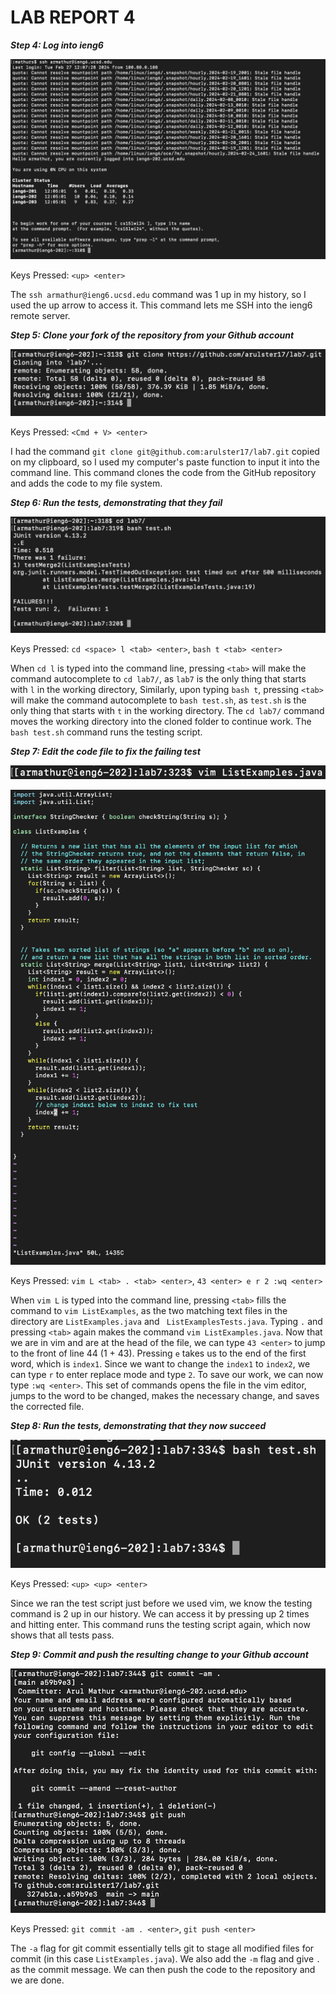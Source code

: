 # LAB REPORT 4

***Step 4: Log into ieng6***

![img](/lab4img4.png)

Keys Pressed: ```<up> <enter>```

The ```ssh armathur@ieng6.ucsd.edu``` command was 1 up in my history, so I used the up arrow to access it. This command lets me SSH into the ieng6 remote server.

***Step 5: Clone your fork of the repository from your Github account***

![img](/lab4img5.png)

Keys Pressed: ```<Cmd + V> <enter>```

I had the command ```git clone git@github.com:arulster17/lab7.git``` copied on my clipboard, so I used my computer's paste function to input it into the command line. This command clones the code from the GitHub repository and adds the code to my file system.

***Step 6: Run the tests, demonstrating that they fail***

![img](/lab4img6.png)

Keys Pressed: ```cd <space> l <tab> <enter>```, ```bash t <tab> <enter>```

When ```cd l``` is typed into the command line, pressing ```<tab>``` will make the command autocomplete to ```cd lab7/```, as ```lab7``` is the only thing that starts with ```l``` in the working directory, Similarly, upon typing ```bash t```, pressing ```<tab>``` will make the command autocomplete to ```bash test.sh```, as ```test.sh``` is the only thing that starts with ```t``` in the working directory. The ```cd lab7/``` command moves the working directory into the cloned folder to continue work. The ```bash test.sh``` command runs the testing script.

***Step 7: Edit the code file to fix the failing test***

![img](/lab4img7a.png)

![img](/lab4img7b.png)

Keys Pressed: ```vim L <tab> . <tab> <enter>```, ```43 <enter> e r 2 :wq <enter>```

When ```vim L``` is typed into the command line, pressing ```<tab>``` fills the command to ```vim ListExamples```, as the two matching text files in the directory are ```ListExamples.java``` and ``` ListExamplesTests.java```. Typing ```.``` and pressing ```<tab>``` again makes the command ```vim ListExamples.java```. Now that we are in vim and are at the head of the file, we can type ```43 <enter>``` to jump to the front of line 44 (1 + 43). Pressing ```e``` takes us to the end of the first word, which is ```index1```. Since we want to change the ```index1``` to ```index2```, we can type ```r``` to enter replace mode and type ```2```. To save our work, we can now type ```:wq <enter>```. This set of commands opens the file in the vim editor, jumps to the word to be changed, makes the necessary change, and saves the corrected file.

***Step 8: Run the tests, demonstrating that they now succeed***

![img](/lab4img8.png)

Keys Pressed: ```<up> <up> <enter>```

Since we ran the test script just before we used vim, we know the testing command is 2 up in our history. We can access it by pressing up 2 times and hitting enter. This command runs the testing script again, which now shows that all tests pass.

***Step 9: Commit and push the resulting change to your Github account***

![img](/lab4img9.png)

Keys Pressed: ```git commit -am . <enter>```, ```git push <enter>```

The ```-a``` flag for git commit essentially tells git to stage all modified files for commit (in this case ```ListExamples.java```). We also add the ```-m``` flag and give ```.``` as the commit message. We can then push the code to the repository and we are done.
